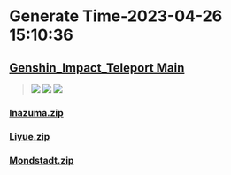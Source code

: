 # Generate Time-2023-04-26 15:10:36

## [Genshin_Impact_Teleport Main](https://github.com/Sam5440/Genshin_Impact_Teleport)

>![](https://komarev.com/ghpvc/?username=done439)
>![](https://komarev.com/ghpvc/?username=done438)
>![](https://komarev.com/ghpvc/?username=done437)

### [Inazuma.zip](https://raw.githubusercontent.com/Sam5440/Genshin_Impact_Teleport/download/ManualCollectPoint/OtherPoint/FishPond/Inazuma.zip)

### [Liyue.zip](https://raw.githubusercontent.com/Sam5440/Genshin_Impact_Teleport/download/ManualCollectPoint/OtherPoint/FishPond/Liyue.zip)

### [Mondstadt.zip](https://raw.githubusercontent.com/Sam5440/Genshin_Impact_Teleport/download/ManualCollectPoint/OtherPoint/FishPond/Mondstadt.zip)

